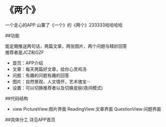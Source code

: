 # 《两个》

一个走心的APP
山寨了《一个》的《两个》233333哈哈哈哈  

##功能

能定期推送两句话，两篇文章，两张图片，两个问题与精妙回答    
推荐者是JCZ和GZF  
* 首页：APP介绍
* 文章：每天两篇好文章，给你心灵鸡汤
* 问题：有趣的问题有趣的回答
* 图片：自然景观，人文情怀，艺术瑰宝···
* 设置：可以切换推荐者以及切换皮肤(夜间模式)

##代码结构
* view 
PictureView:图片界面
ReadingView:文章界面
QuestionView:问题界面



##具体分工
详见APP首页

